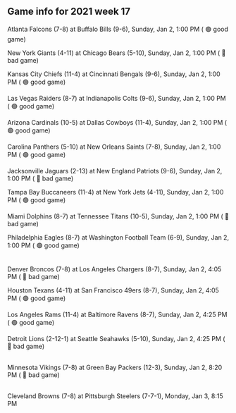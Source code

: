 ## Game info for 2021 week 17
Atlanta Falcons (7-8) at Buffalo Bills (9-6), Sunday, Jan 2, 1:00 PM (	:green_circle: good game)

New York Giants (4-11) at Chicago Bears (5-10), Sunday, Jan 2, 1:00 PM (	:red_circle: bad game)

Kansas City Chiefs (11-4) at Cincinnati Bengals (9-6), Sunday, Jan 2, 1:00 PM (	:green_circle: good game)

Las Vegas Raiders (8-7) at Indianapolis Colts (9-6), Sunday, Jan 2, 1:00 PM (	:green_circle: good game)

Arizona Cardinals (10-5) at Dallas Cowboys (11-4), Sunday, Jan 2, 1:00 PM (	:green_circle: good game)

Carolina Panthers (5-10) at New Orleans Saints (7-8), Sunday, Jan 2, 1:00 PM (	:green_circle: good game)

Jacksonville Jaguars (2-13) at New England Patriots (9-6), Sunday, Jan 2, 1:00 PM (	:red_circle: bad game)

Tampa Bay Buccaneers (11-4) at New York Jets (4-11), Sunday, Jan 2, 1:00 PM (	:green_circle: good game)

Miami Dolphins (8-7) at Tennessee Titans (10-5), Sunday, Jan 2, 1:00 PM (	:red_circle: bad game)

Philadelphia Eagles (8-7) at Washington Football Team (6-9), Sunday, Jan 2, 1:00 PM (	:green_circle: good game)

<br/>Denver Broncos (7-8) at Los Angeles Chargers (8-7), Sunday, Jan 2, 4:05 PM (	:red_circle: bad game)

Houston Texans (4-11) at San Francisco 49ers (8-7), Sunday, Jan 2, 4:05 PM (	:green_circle: good game)

Los Angeles Rams (11-4) at Baltimore Ravens (8-7), Sunday, Jan 2, 4:25 PM (	:green_circle: good game)

Detroit Lions (2-12-1) at Seattle Seahawks (5-10), Sunday, Jan 2, 4:25 PM (	:red_circle: bad game)

<br/>Minnesota Vikings (7-8) at Green Bay Packers (12-3), Sunday, Jan 2, 8:20 PM (	:red_circle: bad game)

<br/>Cleveland Browns (7-8) at Pittsburgh Steelers (7-7-1), Monday, Jan 3, 8:15 PM

